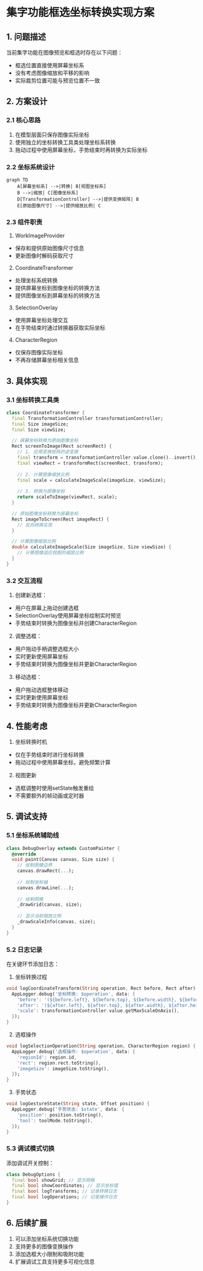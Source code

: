 # 集字功能框选坐标转换实现方案

## 1. 问题描述

当前集字功能在图像预览和框选时存在以下问题：

- 框选位置直接使用屏幕坐标系
- 没有考虑图像缩放和平移的影响
- 实际裁剪位置可能与预览位置不一致

## 2. 方案设计

### 2.1 核心思路

1. 在模型层面只保存图像实际坐标
2. 使用独立的坐标转换工具类处理坐标系转换
3. 拖动过程中使用屏幕坐标，手势结束时再转换为实际坐标

### 2.2 坐标系统设计

```mermaid
graph TD
    A[屏幕坐标系] -->|转换| B[视图坐标系]
    B -->|缩放| C[图像坐标系]
    D[TransformationController] -->|提供变换矩阵| B
    E[原始图像尺寸] -->|提供缩放比例| C
```

### 2.3 组件职责

1. WorkImageProvider

- 保存和提供原始图像尺寸信息
- 更新图像时解码获取尺寸

2. CoordinateTransformer

- 处理坐标系统转换
- 提供屏幕坐标到图像坐标的转换方法
- 提供图像坐标到屏幕坐标的转换方法

3. SelectionOverlay

- 使用屏幕坐标处理交互
- 在手势结束时通过转换器获取实际坐标

4. CharacterRegion

- 仅保存图像实际坐标
- 不再存储屏幕坐标相关信息

## 3. 具体实现

### 3.1 坐标转换工具类

```dart
class CoordinateTransformer {
  final TransformationController transformationController;
  final Size imageSize;
  final Size viewSize;

  // 屏幕坐标转换为原始图像坐标
  Rect screenToImage(Rect screenRect) {
    // 1. 应用变换矩阵的逆变换
    final transform = transformationController.value.clone()..invert();
    final viewRect = transformRect(screenRect, transform);
    
    // 2. 计算图像缩放比例
    final scale = calculateImageScale(imageSize, viewSize);
    
    // 3. 转换为图像坐标
    return scaleToImage(viewRect, scale);
  }

  // 原始图像坐标转换为屏幕坐标
  Rect imageToScreen(Rect imageRect) {
    // 反向转换实现
  }

  // 计算图像缩放比例
  double calculateImageScale(Size imageSize, Size viewSize) {
    // 计算图像适应视图的缩放比例
  }
}
```

### 3.2 交互流程

1. 创建新选框：

- 用户在屏幕上拖动创建选框
- SelectionOverlay使用屏幕坐标绘制实时预览
- 手势结束时转换为图像坐标并创建CharacterRegion

2. 调整选框：

- 用户拖动手柄调整选框大小
- 实时更新使用屏幕坐标
- 手势结束时转换为图像坐标并更新CharacterRegion

3. 移动选框：

- 用户拖动选框整体移动
- 实时更新使用屏幕坐标
- 手势结束时转换为图像坐标并更新CharacterRegion

## 4. 性能考虑

1. 坐标转换时机

- 仅在手势结束时进行坐标转换
- 拖动过程中使用屏幕坐标，避免频繁计算

2. 视图更新

- 选框调整时使用setState触发重绘
- 不需要额外的帧动画或定时器

## 5. 调试支持

### 5.1 坐标系统辅助线

```dart
class DebugOverlay extends CustomPainter {
  @override
  void paint(Canvas canvas, Size size) {
    // 绘制图像边界
    canvas.drawRect(...);
    
    // 绘制坐标轴
    canvas.drawLine(...);
    
    // 绘制网格
    _drawGrid(canvas, size);
    
    // 显示当前缩放比例
    _drawScaleInfo(canvas, size);
  }
}
```

### 5.2 日志记录

在关键环节添加日志：

1. 坐标转换过程

```dart
void logCoordinateTransform(String operation, Rect before, Rect after) {
  AppLogger.debug('坐标转换: $operation', data: {
    'before': '(${before.left}, ${before.top}, ${before.width}, ${before.height})',
    'after': '(${after.left}, ${after.top}, ${after.width}, ${after.height})',
    'scale': transformationController.value.getMaxScaleOnAxis(),
  });
}
```

2. 选框操作

```dart
void logSelectionOperation(String operation, CharacterRegion region) {
  AppLogger.debug('选框操作: $operation', data: {
    'regionId': region.id,
    'rect': region.rect.toString(),
    'imageSize': imageSize.toString(),
  });
}
```

3. 手势状态

```dart
void logGestureState(String state, Offset position) {
  AppLogger.debug('手势状态: $state', data: {
    'position': position.toString(),
    'tool': toolMode.toString(),
  });
}
```

### 5.3 调试模式切换

添加调试开关控制：

```dart
class DebugOptions {
  final bool showGrid; // 显示网格
  final bool showCoordinates; // 显示坐标值
  final bool logTransforms; // 记录转换日志
  final bool logOperations; // 记录操作日志
}
```

## 6. 后续扩展

1. 可以添加坐标系统切换功能
2. 支持更多的图像变换操作
3. 添加选框大小限制和吸附功能
4. 扩展调试工具支持更多可视化信息
